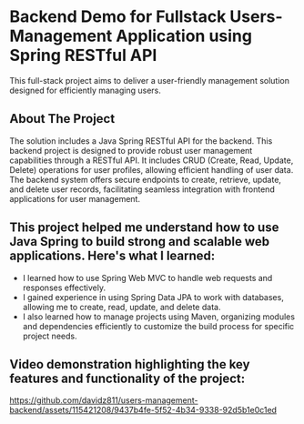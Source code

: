 # Backend Demo for Fullstack Users-Management Application using Spring RESTful API
This full-stack project aims to deliver a user-friendly management solution designed for efficiently managing users.
## About The Project
The solution includes a Java Spring RESTful API for the backend. This backend project is designed to provide robust user management capabilities through a RESTful API.
It includes CRUD (Create, Read, Update, Delete) operations for user profiles, allowing efficient handling of user data.
The backend system offers secure endpoints to create, retrieve, update, and delete user records, facilitating seamless integration with frontend applications for user management.
## This project helped me understand how to use Java Spring to build strong and scalable web applications. Here's what I learned:
- I learned how to use Spring Web MVC to handle web requests and responses effectively.
- I gained experience in using Spring Data JPA to work with databases, allowing me to create, read, update, and delete data.
- I also learned how to manage projects using Maven, organizing modules and dependencies efficiently to customize the build process for specific project needs.
## Video demonstration highlighting the key features and functionality of the project:
https://github.com/davidz811/users-management-backend/assets/115421208/9437b4fe-5f52-4b34-9338-92d5b1e0c1ed
